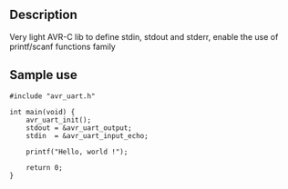 ## Description

Very light AVR-C lib to define stdin, stdout and stderr, enable the use of printf/scanf functions family 

## Sample use

```
#include "avr_uart.h"

int main(void) {
    avr_uart_init();
    stdout = &avr_uart_output;
    stdin  = &avr_uart_input_echo;

    printf("Hello, world !");

    return 0;
}
```

